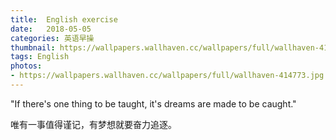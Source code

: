 ```yaml
---
title:  English exercise
date:   2018-05-05
categories: 英语早操
thumbnail: https://wallpapers.wallhaven.cc/wallpapers/full/wallhaven-414773.jpg
tags: English
photos:
- https://wallpapers.wallhaven.cc/wallpapers/full/wallhaven-414773.jpg
---
```


"If there's one thing to be taught, it's dreams are made to be caught."
<p>唯有一事值得谨记，有梦想就要奋力追逐。</p>
